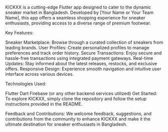 KICKXX is a cutting-edge Flutter app designed to cater to the dynamic sneaker market in Bangladesh. Developed by [Your Name or Your Team Name], this app offers a seamless shopping experience for sneaker enthusiasts, providing access to a diverse range of premium footwear.

Key Features:

Sneaker Marketplace: Browse through a curated collection of sneakers from leading brands.
User Profiles: Create personalized profiles to manage preferences and track order history.
Secure Transactions: Enjoy secure and hassle-free transactions using integrated payment gateways.
Real-time Updates: Stay informed about the latest releases, restocks, and exclusive offers.
Responsive Design: Experience smooth navigation and intuitive user interface across various devices.

Technologies Used:

Flutter
Dart
Firebase (or any other backend services utilized)
Get Started:
To explore KICKXX, simply clone the repository and follow the setup instructions provided in the README.

Feedback and Contributions:
We welcome feedback, suggestions, and contributions from the community to enhance KICKXX and make it the ultimate destination for sneaker enthusiasts in Bangladesh.



